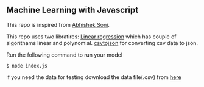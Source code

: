 ## Machine Learning with Javascript

This repo is inspired from [Abhishek Soni](https://github.com/abhisheksoni27/machine-learning-with-js).

This repo uses two libratires:
[Linear regression](https://www.npmjs.com/package/ml-regression) which has couple of algorithams linear and polynomial. 
[csvtojson](https://www.npmjs.com/package/csvtojson) for converting csv data to json.



Run the following command to run your  model

`$ node index.js`

if you need the data for testing download the data file(.csv) from [here](http://www-bcf.usc.edu/~gareth/ISL/Advertising.csv)